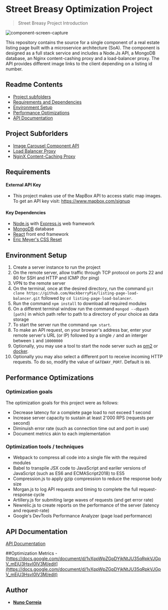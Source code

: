 # Street Breasy Optimization Project
> Street Breasy Project Introduction

![component-screen-capture](https://github.com/HackberryPie/image-carousel-component/blob/master/documentation/images/component-screen-capture-main.gif)

This repository contains the source for a single component of a real estate listing page built with a microservice architecture (SoA). The component is designed as a full stack service and includes a Node.Js API, a MongoDB database, an Nginx content-cashing proxy and a load-balancer proxy. The API provides different image links to the client depending on a listing id number.


## Readme Contents

- [Project subfolders]()
- [Requirements and Dependencies](#requirements)
- [Environment Setup](#environment-setup)
- [Performance Optimizations](#performance-optimizations)
- [API Documentation](#api-documentation)


## Project Subforlders
- [Image Carousel Component API](https://github.com/HackberryPie/image-carousel-component)
- [Load Balancer Proxy](https://github.com/HackberryPie/listing-page-load-balancer)
- [NginX Content-Caching Proxy](https://github.com/NCorreia100/Street-Breasy-Optimization/tree/master/nginx-proxy)

## Requirements

#### External API Key

- This project makes use of the MapBox API to access static map images. To get an API key visit: https://www.mapbox.com/signup

#### Key Dependencies

- [Node.js](https://nodejs.org/en/) with [Express.js](https://expressjs.com/) web framework
- [MongoDB](https://www.mongodb.com/) database
- [React](https://reactjs.org/docs/getting-started.html) front end framework
- [Eric Meyer's CSS Reset](https://meyerweb.com/eric/tools/css/reset/)

## Environment Setup

1. Create a server instance to run the project
2. On the remote server, allow traffic through TCP protocol on ports 22 and 80 for SSH and HTTP and ICMP (for ping)
3. VPN to the remote server  
4. On the terminal, once at the desired directory, run the command `git clone https://github.com/HackberryPie/listing-page-load-balancer.git` followed by `cd listing-page-load-balancer`.
5. Run the command `npm install` to download all required modules
6. On a different terminal window run the command `mongod --dbpath [path]` in which path refer to path to a directory of your choice as data storage
7. To start the server run the command `npm start`.
8. To make an API request, on your browser's address bar, enter your remote server's URL (or IP) followed by a single `/` and an interger between `1` and `10000000`
9. Optionally, you may use a tool to start the node server such as [pm2](http://pm2.keymetrics.io/) or [docker](https://docs.docker.com/docker-hub/).
10. Optionally you may also select a different port to receive incoming HTTP requests. To do so, modify the value of `GATEWAY_PORT`. Default is `80`.


## Performance Optimizations

### Optimization goals

The optimization goals for this project were as follows:
- Decrease latency for a complete page load to not exceed 1 second
- Increase server capacity to sustain at least 2'000 RPS (requests per second)
- Diminuish error rate (such as connection time out and port in use)
- Document metrics akin to each implementation


### Optimization tools / techniques
- Webpack to compress all code into a single file with the required modules
- Babel to transpile JSX code to JavaScript and eariler versions of JavaScript (such as ES6 and ECMAScript2018) to ES5
- Compression.js to apply gzip compression to reduce the response body size 
- Morgan.js to log API requests and timing to complete the full request-response cycle
- Artillery.js for submiting large waves of requests (and get error rate)
- Newrelic.js to create reports on the performance of the server (latency and request-rate)
- Google's DevTools Performance Analyzer (page load performance)
  

## API Documentation

[API Documentation](https://github.com/HackberryPie/image-carousel-component/blob/master/documentation/api-documentation.md)

##Optimization Metrics
    - [https://docs.google.com/document/d/1vXppWpZGpDYjkNtJU35qRpkVJGpV_mEjU3HsvI0lV3M/edit](https://docs.google.com/document/d/1vXppWpZGpDYjkNtJU35qRpkVJGpV_mEjU3HsvI0lV3M/edit)

## Author

* [**Nuno Correia**](https://www.linkedin.com/in/nuno-correia-901904132/)



